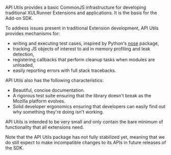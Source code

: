 API Utils provides a basic CommonJS infrastructure for
developing traditional XULRunner Extensions and applications. It is
the basis for the Add-on SDK.

To address issues present in traditional Extension development,
API Utils provides mechanisms for:

* writing and executing test cases, inspired by Python's [nose]
  package,
* tracking JS objects of interest to aid in memory profiling and leak
  detection,
* registering callbacks that perform cleanup tasks when modules are
  unloaded,
* easily reporting errors with full stack tracebacks.

API Utils also has the following characteristics:

* Beautiful, concise documentation.
* A rigorous test suite ensuring that the library doesn't break as the
  Mozilla platform evolves.
* Solid developer ergonomics ensuring that developers can easily find
  out why something they're doing isn't working.

API Utils is intended to be very small and only contain the bare
minimum of functionality that all extensions need.

Note that the API Utils package has not fully stabilized yet, meaning that
we do still expect to make incompatible changes to its APIs in future releases
of the SDK.

  [nose]: http://code.google.com/p/python-nose/
